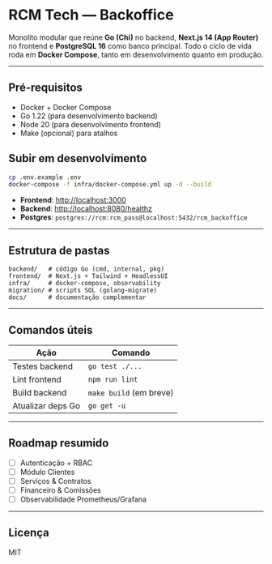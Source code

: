 # RCM Tech — Backoffice

Monolito modular que reúne **Go (Chi)** no backend, **Next.js 14 (App Router)** no frontend
e **PostgreSQL 16** como banco principal. Todo o ciclo de vida roda em **Docker Compose**,
tanto em desenvolvimento quanto em produção.

---

## Pré-requisitos

- Docker + Docker Compose
- Go 1.22 (para desenvolvimento backend)
- Node 20 (para desenvolvimento frontend)
- Make (opcional) para atalhos

## Subir em desenvolvimento

```bash
cp .env.example .env
docker-compose -f infra/docker-compose.yml up -d --build
````

* **Frontend**: [http://localhost:3000](http://localhost:3000)
* **Backend**:  [http://localhost:8080/healthz](http://localhost:8080/healthz)
* **Postgres**: `postgres://rcm:rcm_pass@localhost:5432/rcm_backoffice`

---

## Estrutura de pastas

```
backend/   # código Go (cmd, internal, pkg)
frontend/  # Next.js + Tailwind + HeadlessUI
infra/     # docker-compose, observability
migration/ # scripts SQL (golang-migrate)
docs/      # documentação complementar
```

---

## Comandos úteis

| Ação              | Comando                 |
| ----------------- | ----------------------- |
| Testes backend    | `go test ./...`         |
| Lint frontend     | `npm run lint`          |
| Build backend     | `make build` (em breve) |
| Atualizar deps Go | `go get -u`             |

---

## Roadmap resumido

* [ ] Autenticação + RBAC
* [ ] Módulo Clientes
* [ ] Serviços & Contratos
* [ ] Financeiro & Comissões
* [ ] Observabilidade Prometheus/Grafana

---

## Licença

MIT
